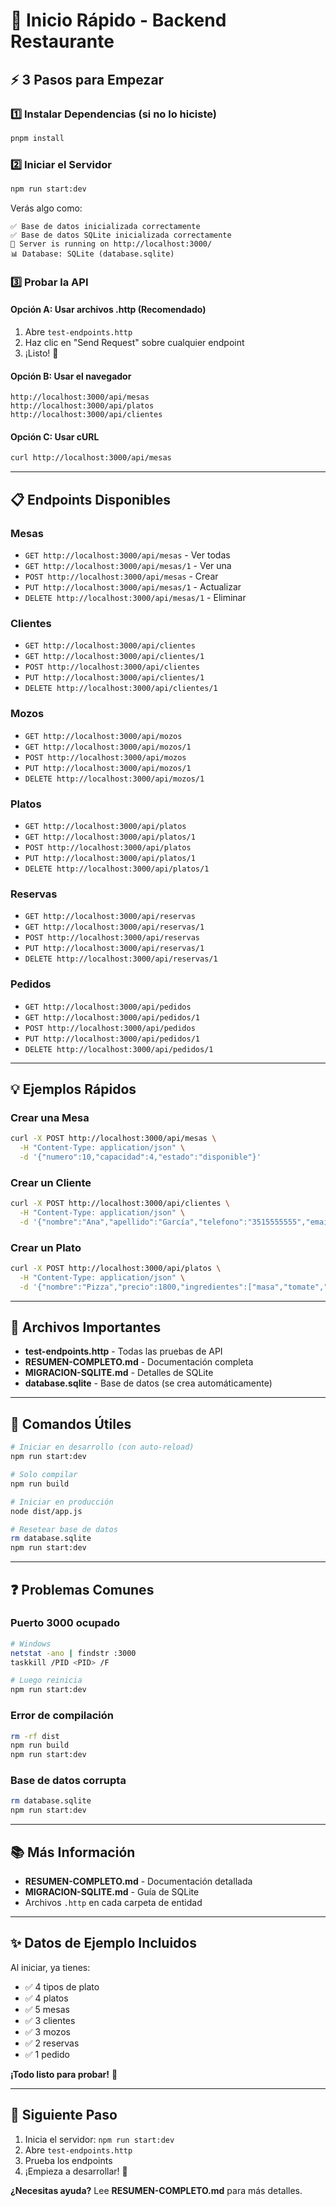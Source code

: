 # 🚀 Inicio Rápido - Backend Restaurante

## ⚡ 3 Pasos para Empezar

### 1️⃣ Instalar Dependencias (si no lo hiciste)
```bash
pnpm install
```

### 2️⃣ Iniciar el Servidor
```bash
npm run start:dev
```

Verás algo como:
```
✅ Base de datos inicializada correctamente
✅ Base de datos SQLite inicializada correctamente
🚀 Server is running on http://localhost:3000/
📊 Database: SQLite (database.sqlite)
```

### 3️⃣ Probar la API

#### Opción A: Usar archivos .http (Recomendado)
1. Abre `test-endpoints.http`
2. Haz clic en "Send Request" sobre cualquier endpoint
3. ¡Listo! 🎉

#### Opción B: Usar el navegador
```
http://localhost:3000/api/mesas
http://localhost:3000/api/platos
http://localhost:3000/api/clientes
```

#### Opción C: Usar cURL
```bash
curl http://localhost:3000/api/mesas
```

---

## 📋 Endpoints Disponibles

### Mesas
- `GET http://localhost:3000/api/mesas` - Ver todas
- `GET http://localhost:3000/api/mesas/1` - Ver una
- `POST http://localhost:3000/api/mesas` - Crear
- `PUT http://localhost:3000/api/mesas/1` - Actualizar
- `DELETE http://localhost:3000/api/mesas/1` - Eliminar

### Clientes
- `GET http://localhost:3000/api/clientes`
- `GET http://localhost:3000/api/clientes/1`
- `POST http://localhost:3000/api/clientes`
- `PUT http://localhost:3000/api/clientes/1`
- `DELETE http://localhost:3000/api/clientes/1`

### Mozos
- `GET http://localhost:3000/api/mozos`
- `GET http://localhost:3000/api/mozos/1`
- `POST http://localhost:3000/api/mozos`
- `PUT http://localhost:3000/api/mozos/1`
- `DELETE http://localhost:3000/api/mozos/1`

### Platos
- `GET http://localhost:3000/api/platos`
- `GET http://localhost:3000/api/platos/1`
- `POST http://localhost:3000/api/platos`
- `PUT http://localhost:3000/api/platos/1`
- `DELETE http://localhost:3000/api/platos/1`

### Reservas
- `GET http://localhost:3000/api/reservas`
- `GET http://localhost:3000/api/reservas/1`
- `POST http://localhost:3000/api/reservas`
- `PUT http://localhost:3000/api/reservas/1`
- `DELETE http://localhost:3000/api/reservas/1`

### Pedidos
- `GET http://localhost:3000/api/pedidos`
- `GET http://localhost:3000/api/pedidos/1`
- `POST http://localhost:3000/api/pedidos`
- `PUT http://localhost:3000/api/pedidos/1`
- `DELETE http://localhost:3000/api/pedidos/1`

---

## 💡 Ejemplos Rápidos

### Crear una Mesa
```bash
curl -X POST http://localhost:3000/api/mesas \
  -H "Content-Type: application/json" \
  -d '{"numero":10,"capacidad":4,"estado":"disponible"}'
```

### Crear un Cliente
```bash
curl -X POST http://localhost:3000/api/clientes \
  -H "Content-Type: application/json" \
  -d '{"nombre":"Ana","apellido":"García","telefono":"3515555555","email":"ana@example.com","dni":"40123456"}'
```

### Crear un Plato
```bash
curl -X POST http://localhost:3000/api/platos \
  -H "Content-Type: application/json" \
  -d '{"nombre":"Pizza","precio":1800,"ingredientes":["masa","tomate","queso"],"tipoPlato":{"idTipoPlato":"2","nombre":"Principal"},"imagen":"pizza.jpg"}'
```

---

## 📁 Archivos Importantes

- **test-endpoints.http** - Todas las pruebas de API
- **RESUMEN-COMPLETO.md** - Documentación completa
- **MIGRACION-SQLITE.md** - Detalles de SQLite
- **database.sqlite** - Base de datos (se crea automáticamente)

---

## 🔄 Comandos Útiles

```bash
# Iniciar en desarrollo (con auto-reload)
npm run start:dev

# Solo compilar
npm run build

# Iniciar en producción
node dist/app.js

# Resetear base de datos
rm database.sqlite
npm run start:dev
```

---

## ❓ Problemas Comunes

### Puerto 3000 ocupado
```bash
# Windows
netstat -ano | findstr :3000
taskkill /PID <PID> /F

# Luego reinicia
npm run start:dev
```

### Error de compilación
```bash
rm -rf dist
npm run build
npm run start:dev
```

### Base de datos corrupta
```bash
rm database.sqlite
npm run start:dev
```

---

## 📚 Más Información

- **RESUMEN-COMPLETO.md** - Documentación detallada
- **MIGRACION-SQLITE.md** - Guía de SQLite
- Archivos `.http` en cada carpeta de entidad

---

## ✨ Datos de Ejemplo Incluidos

Al iniciar, ya tienes:
- ✅ 4 tipos de plato
- ✅ 4 platos
- ✅ 5 mesas
- ✅ 3 clientes
- ✅ 3 mozos
- ✅ 2 reservas
- ✅ 1 pedido

**¡Todo listo para probar!** 🎉

---

## 🎯 Siguiente Paso

1. Inicia el servidor: `npm run start:dev`
2. Abre `test-endpoints.http`
3. Prueba los endpoints
4. ¡Empieza a desarrollar! 🚀

**¿Necesitas ayuda?** Lee **RESUMEN-COMPLETO.md** para más detalles.
